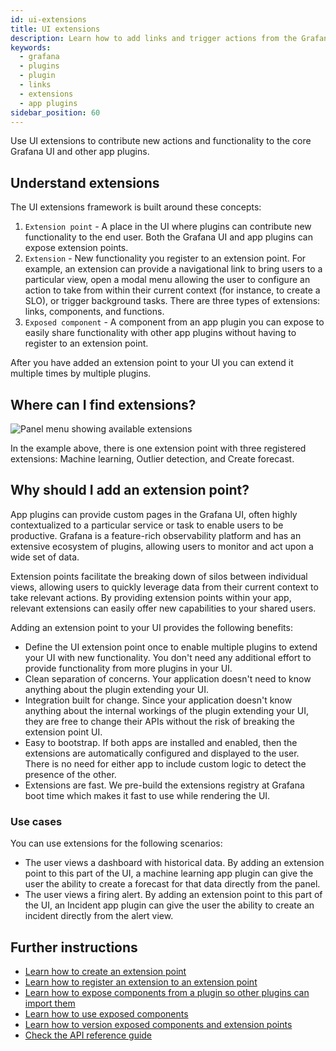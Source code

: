 ```yaml
---
id: ui-extensions
title: UI extensions
description: Learn how to add links and trigger actions from the Grafana user interface by using UI Extensions in app plugins.
keywords:
  - grafana
  - plugins
  - plugin
  - links
  - extensions
  - app plugins
sidebar_position: 60
---
```


Use UI extensions to contribute new actions and functionality to the core Grafana UI and other app plugins. 

## Understand extensions

The UI extensions framework is built around these concepts:

1. `Extension point` - A place in the UI where plugins can contribute new functionality to the end user. Both the Grafana UI and app plugins can expose extension points. 
2. `Extension` - New functionality you register to an extension point. For example, an extension can provide a navigational link to bring users to a particular view, open a modal menu allowing the user to configure an action to take from within their current context (for instance, to create a SLO), or trigger background tasks. There are three types of extensions: links, components, and functions.
3. `Exposed component` - A component from an app plugin you can expose to easily share functionality with other app plugins without having to register to an extension point.  

After you have added an extension point to your UI you can extend it multiple times by multiple plugins.

## Where can I find extensions?

![Panel menu showing available extensions](/img/ui-extensions-menu.png)

In the example above, there is one extension point with three registered extensions: Machine learning, Outlier detection, and Create forecast. 

## Why should I add an extension point?

App plugins can provide custom pages in the Grafana UI, often highly contextualized to a particular service or task to enable users to be productive. Grafana is a feature-rich observability platform and has an extensive ecosystem of plugins, allowing users to monitor and act upon a wide set of data.

Extension points facilitate the breaking down of silos between individual views, allowing users to quickly leverage data from their current context to take relevant actions. By providing extension points within your app, relevant extensions can easily offer new capabilities to your shared users.

Adding an extension point to your UI provides the following benefits:

- Define the UI extension point once to enable multiple plugins to extend your UI with new functionality. You don't need any additional effort to provide functionality from more plugins in your UI.
- Clean separation of concerns. Your application doesn't need to know anything about the plugin extending your UI.
- Integration built for change. Since your application doesn't know anything about the internal workings of the plugin extending your UI, they are free to change their APIs without the risk of breaking the extension point UI.
- Easy to bootstrap. If both apps are installed and enabled, then the extensions are automatically configured and displayed to the user. There is no need for either app to include custom logic to detect the presence of the other.
- Extensions are fast. We pre-build the extensions registry at Grafana boot time which makes it fast to use while rendering the UI.

### Use cases

You can use extensions for the following scenarios:

- The user views a dashboard with historical data. By adding an extension point to this part of the UI, a machine learning app plugin can give the user the ability to create a forecast for that data directly from the panel.
- The user views a firing alert. By adding an extension point to this part of the UI, an Incident app plugin can give the user the ability to create an incident directly from the alert view.

## Further instructions

- [Learn how to create an extension point](../how-to-guides/ui-extensions/create-an-extension-point.md)
- [Learn how to register an extension to an extension point](../how-to-guides/ui-extensions/register-an-extension.md)
- [Learn how to expose components from a plugin so other plugins can import them](../how-to-guides/ui-extensions/expose-a-component.md)
- [Learn how to use exposed components](../how-to-guides/ui-extensions/use-an-exposed-component.md)
- [Learn how to version exposed components and extension points](../how-to-guides/ui-extensions/versioning-extensions.md)
- [Check the API reference guide](../reference/ui-extensions.md)
